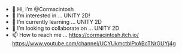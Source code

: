 - 👋 Hi, I’m @Cormacintosh
- 👀 I’m interested in ...
UNITY 2D!
- 🌱 I’m currently learning ...
UNITY 2D
- 💞️ I’m looking to collaborate on ...
UNITY 2D
- 📫 How to reach me ...
https://cormacintosh.itch.io/
https://www.youtube.com/channel/UCYUkmctblPxABcTNrGUYj4g

<!---
Cormacintosh/Cormacintosh is a ✨ special ✨ repository because its `README.md` (this file) appears on your GitHub profile.
You can click the Preview link to take a look at your changes.
--->
